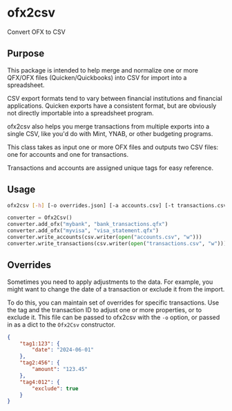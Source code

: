 # ofx2csv

Convert OFX to CSV

## Purpose
This package is intended to help merge and normalize one or more QFX/OFX files (Quicken/Quickbooks) into CSV for import into a spreadsheet.

CSV export formats tend to vary between financial institutions and financial applications. Quicken exports have a consistent format, but are obviously not directly importable into a spreadsheet program.

ofx2csv also helps you merge transactions from multiple exports into a single CSV, like you'd do with Mint, YNAB, or other budgeting programs.

This class takes as input one or more OFX files and outputs two CSV files: one for accounts and one for transactions.

Transactions and accounts are assigned unique tags for easy reference.

## Usage

```bash
ofx2csv [-h] [-o overrides.json] [-a accounts.csv] [-t transactions.csv] tag1:file1.ofx [tag2:file2.ofx ...]
```

```python
converter = Ofx2Csv()
converter.add_ofx("mybank", "bank_transactions.qfx")
converter.add_ofx("myvisa", "visa_statement.qfx")
converter.write_accounts(csv.writer(open("accounts.csv", "w")))
converter.write_transactions(csv.writer(open("transactions.csv", "w")))
```

## Overrides

Sometimes you need to apply adjustments to the data. For example, you might want to change the date of a transaction or exclude it from the import.

To do this, you can maintain set of overrides for specific transactions. Use the tag and the transaction ID to adjust one or more properties, or to exclude it. This file can be passed to ofx2csv with the `-o` option, or passed in as a dict to the `Ofx2Csv` constructor.

```json
{
    "tag1:123": {
        "date": "2024-06-01"
    },
    "tag2:456": {
        "amount": "123.45"
    },
    "tag4:012": {
        "exclude": true
    }
}
```